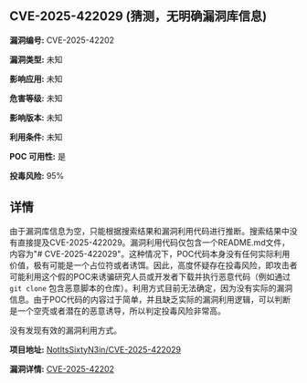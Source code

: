 ## CVE-2025-422029 (猜测，无明确漏洞库信息)

**漏洞编号:** CVE-2025-42202

**漏洞类型:** 未知

**影响应用:** 未知

**危害等级:** 未知

**影响版本:** 未知

**利用条件:** 未知

**POC 可用性:** 是

**投毒风险:** 95%

## 详情

由于漏洞库信息为空，只能根据搜索结果和漏洞利用代码进行推断。搜索结果中没有直接提及CVE-2025-422029。漏洞利用代码仅包含一个README.md文件，内容为"# CVE-2025-422029"。这种情况下，POC代码本身没有任何实际利用价值，极有可能是一个占位符或者诱饵。因此，高度怀疑存在投毒风险，即攻击者可能利用这个假的POC来诱骗研究人员或开发者下载并执行恶意代码（例如通过`git clone` 包含恶意脚本的仓库）。利用方式目前无法确定，因为没有实际的漏洞信息。由于POC代码的内容过于简单，并且缺乏实际的漏洞利用逻辑，可以判断是一个空壳或者潜在的恶意诱导，所以判定投毒风险非常高。

没有发现有效的漏洞利用方式。

**项目地址:** [NotItsSixtyN3in/CVE-2025-422029](https://github.com/NotItsSixtyN3in/CVE-2025-422029)

**漏洞详情:** [CVE-2025-42202](https://nvd.nist.gov/vuln/detail/CVE-2025-42202)